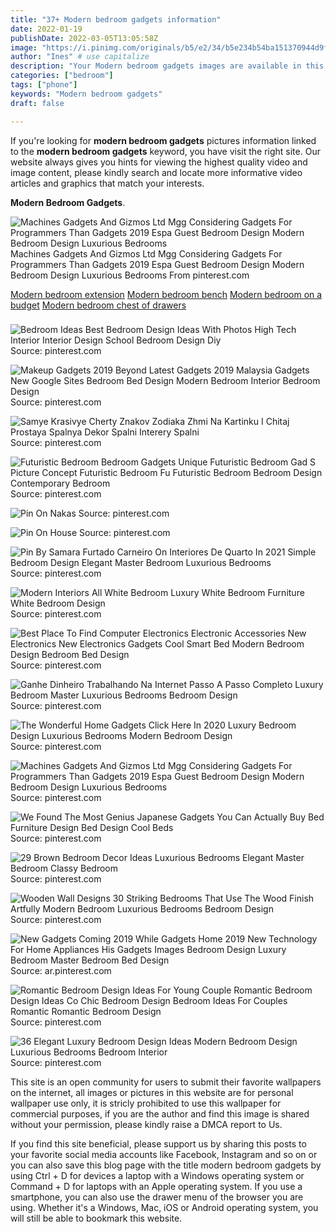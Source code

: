 ```yaml
---
title: "37+ Modern bedroom gadgets information"
date: 2022-01-19
publishDate: 2022-03-05T13:05:58Z
image: "https://i.pinimg.com/originals/b5/e2/34/b5e234b54ba151370944d9f2b5ab80e2.jpg"
author: "Ines" # use capitalize
description: "Your Modern bedroom gadgets images are available in this site. Modern bedroom gadgets are a topic that is being searched for and liked by netizens today. You can Find and Download the Modern bedroom gadgets files here. Get all royalty-free photos."
categories: ["bedroom"]
tags: ["phone"]
keywords: "Modern bedroom gadgets"
draft: false

---
```


If you're looking for **modern bedroom gadgets** pictures information linked to the **modern bedroom gadgets** keyword, you have visit the right  site.  Our website always  gives you  hints  for viewing  the highest  quality video and image  content, please kindly search and locate more informative video articles and graphics  that match your interests.

**Modern Bedroom Gadgets**. 

![Machines Gadgets And Gizmos Ltd Mgg Considering Gadgets For Programmers Than Gadgets 2019 Espa Guest Bedroom Design Modern Bedroom Design Luxurious Bedrooms](https://i.pinimg.com/564x/c4/d9/03/c4d903f3bae9bfc4271143bbd80be4f4.jpg "Machines Gadgets And Gizmos Ltd Mgg Considering Gadgets For Programmers Than Gadgets 2019 Espa Guest Bedroom Design Modern Bedroom Design Luxurious Bedrooms")
Machines Gadgets And Gizmos Ltd Mgg Considering Gadgets For Programmers Than Gadgets 2019 Espa Guest Bedroom Design Modern Bedroom Design Luxurious Bedrooms From pinterest.com

[Modern bedroom extension](/modern-bedroom-extension/)
[Modern bedroom bench](/modern-bedroom-bench/)
[Modern bedroom on a budget](/modern-bedroom-on-a-budget/)
[Modern bedroom chest of drawers](/modern-bedroom-chest-of-drawers/)



### 

 


![Bedroom Ideas Best Bedroom Design Ideas With Photos High Tech Interior Interior Design School Bedroom Design Diy](https://i.pinimg.com/736x/33/4a/43/334a4335194d5335d8ada7443f1d6c26.jpg "Bedroom Ideas Best Bedroom Design Ideas With Photos High Tech Interior Interior Design School Bedroom Design Diy")
Source: pinterest.com

 

![Makeup Gadgets 2019 Beyond Latest Gadgets 2019 Malaysia Gadgets New Google Sites Bedroom Bed Design Modern Bedroom Interior Bedroom Design](https://i.pinimg.com/564x/ef/8e/fb/ef8efb69fee031563a067307ac8f3500.jpg "Makeup Gadgets 2019 Beyond Latest Gadgets 2019 Malaysia Gadgets New Google Sites Bedroom Bed Design Modern Bedroom Interior Bedroom Design")
Source: pinterest.com

 

![Samye Krasivye Cherty Znakov Zodiaka Zhmi Na Kartinku I Chitaj Prostaya Spalnya Dekor Spalni Interery Spalni](https://i.pinimg.com/564x/ef/80/11/ef80113a2f55c946dbfb1da43a417e4e.jpg "Samye Krasivye Cherty Znakov Zodiaka Zhmi Na Kartinku I Chitaj Prostaya Spalnya Dekor Spalni Interery Spalni")
Source: pinterest.com

 

![Futuristic Bedroom Bedroom Gadgets Unique Futuristic Bedroom Gad S Picture Concept Futuristic Bedroom Fu Futuristic Bedroom Bedroom Design Contemporary Bedroom](https://i.pinimg.com/originals/53/93/f4/5393f4387b493624e6c294e883e5bab2.jpg "Futuristic Bedroom Bedroom Gadgets Unique Futuristic Bedroom Gad S Picture Concept Futuristic Bedroom Fu Futuristic Bedroom Bedroom Design Contemporary Bedroom")
Source: pinterest.com

 

![Pin On Nakas](https://i.pinimg.com/564x/cb/a9/bf/cba9bf5ea4ded81747d341d7ac86eb50.jpg "Pin On Nakas")
Source: pinterest.com

 

![Pin On House](https://i.pinimg.com/736x/72/c6/0b/72c60b585304c72f883aa9498cd26dee.jpg "Pin On House")
Source: pinterest.com

 

![Pin By Samara Furtado Carneiro On Interiores De Quarto In 2021 Simple Bedroom Design Elegant Master Bedroom Luxurious Bedrooms](https://i.pinimg.com/564x/5e/0c/f1/5e0cf17667946eca7d0b740cb63c96a8.jpg "Pin By Samara Furtado Carneiro On Interiores De Quarto In 2021 Simple Bedroom Design Elegant Master Bedroom Luxurious Bedrooms")
Source: pinterest.com

 

![Modern Interiors All White Bedroom Luxury White Bedroom Furniture White Bedroom Design](https://i.pinimg.com/736x/29/01/7a/29017a6b0dd84a8fc9197dedbb124eda--modern-bedrooms-glamorous-bedrooms.jpg "Modern Interiors All White Bedroom Luxury White Bedroom Furniture White Bedroom Design")
Source: pinterest.com

 

![Best Place To Find Computer Electronics Electronic Accessories New Electronics New Electronics Gadgets Cool Smart Bed Modern Bedroom Design Bedroom Bed Design](https://i.pinimg.com/564x/86/2c/1f/862c1f66f7205049a1c0f19e3076c6b1.jpg "Best Place To Find Computer Electronics Electronic Accessories New Electronics New Electronics Gadgets Cool Smart Bed Modern Bedroom Design Bedroom Bed Design")
Source: pinterest.com

 

![Ganhe Dinheiro Trabalhando Na Internet Passo A Passo Completo Luxury Bedroom Master Luxurious Bedrooms Bedroom Design](https://i.pinimg.com/564x/f5/a3/08/f5a3082919bc314c29561a2426294f80.jpg "Ganhe Dinheiro Trabalhando Na Internet Passo A Passo Completo Luxury Bedroom Master Luxurious Bedrooms Bedroom Design")
Source: pinterest.com

 

![The Wonderful Home Gadgets Click Here In 2020 Luxury Bedroom Design Luxurious Bedrooms Modern Bedroom Design](https://i.pinimg.com/564x/25/5c/c6/255cc613bc20cbd5fdf50fc6bde7a918.jpg "The Wonderful Home Gadgets Click Here In 2020 Luxury Bedroom Design Luxurious Bedrooms Modern Bedroom Design")
Source: pinterest.com

 

![Machines Gadgets And Gizmos Ltd Mgg Considering Gadgets For Programmers Than Gadgets 2019 Espa Guest Bedroom Design Modern Bedroom Design Luxurious Bedrooms](https://i.pinimg.com/564x/c4/d9/03/c4d903f3bae9bfc4271143bbd80be4f4.jpg "Machines Gadgets And Gizmos Ltd Mgg Considering Gadgets For Programmers Than Gadgets 2019 Espa Guest Bedroom Design Modern Bedroom Design Luxurious Bedrooms")
Source: pinterest.com

 

![We Found The Most Genius Japanese Gadgets You Can Actually Buy Bed Furniture Design Bed Design Cool Beds](https://i.pinimg.com/originals/0b/21/06/0b2106e880d95cef59317df1ddc74696.jpg "We Found The Most Genius Japanese Gadgets You Can Actually Buy Bed Furniture Design Bed Design Cool Beds")
Source: pinterest.com

 

![29 Brown Bedroom Decor Ideas Luxurious Bedrooms Elegant Master Bedroom Classy Bedroom](https://i.pinimg.com/736x/05/25/5e/05255e48876936bfa81aa60fddbc11a0.jpg "29 Brown Bedroom Decor Ideas Luxurious Bedrooms Elegant Master Bedroom Classy Bedroom")
Source: pinterest.com

 

![Wooden Wall Designs 30 Striking Bedrooms That Use The Wood Finish Artfully Modern Bedroom Luxurious Bedrooms Bedroom Design](https://i.pinimg.com/originals/70/59/08/7059089048a72a330cd509d692ae1302.jpg "Wooden Wall Designs 30 Striking Bedrooms That Use The Wood Finish Artfully Modern Bedroom Luxurious Bedrooms Bedroom Design")
Source: pinterest.com

 

![New Gadgets Coming 2019 While Gadgets Home 2019 New Technology For Home Appliances His Gadgets Images Bedroom Design Luxury Bedroom Master Bedroom Bed Design](https://i.pinimg.com/736x/8c/b5/e2/8cb5e209b4690f929449fa816c6cc2f8.jpg "New Gadgets Coming 2019 While Gadgets Home 2019 New Technology For Home Appliances His Gadgets Images Bedroom Design Luxury Bedroom Master Bedroom Bed Design")
Source: ar.pinterest.com

 

![Romantic Bedroom Design Ideas For Young Couple Romantic Bedroom Design Ideas Co Chic Bedroom Design Bedroom Ideas For Couples Romantic Romantic Bedroom Design](https://i.pinimg.com/736x/cb/32/41/cb32411263716677e95401807db086b2.jpg "Romantic Bedroom Design Ideas For Young Couple Romantic Bedroom Design Ideas Co Chic Bedroom Design Bedroom Ideas For Couples Romantic Romantic Bedroom Design")
Source: pinterest.com

 

![36 Elegant Luxury Bedroom Design Ideas Modern Bedroom Design Luxurious Bedrooms Bedroom Interior](https://i.pinimg.com/originals/b5/e2/34/b5e234b54ba151370944d9f2b5ab80e2.jpg "36 Elegant Luxury Bedroom Design Ideas Modern Bedroom Design Luxurious Bedrooms Bedroom Interior")
Source: pinterest.com

 

This site is an open community for users to submit their favorite wallpapers on the internet, all images or pictures in this website are for personal wallpaper use only, it is stricly prohibited to use this wallpaper for commercial purposes, if you are the author and find this image is shared without your permission, please kindly raise a DMCA report to Us.

If you find this site beneficial, please support us by sharing this posts to your favorite social media accounts like Facebook, Instagram and so on or you can also save this blog page with the title modern bedroom gadgets by using Ctrl + D for devices a laptop with a Windows operating system or Command + D for laptops with an Apple operating system. If you use a smartphone, you can also use the drawer menu of the browser you are using. Whether it's a Windows, Mac, iOS or Android operating system, you will still be able to bookmark this website.
